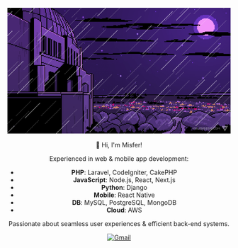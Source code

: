 <div align="center">

[![Hello World, I'm  Misfer!](assets/header.gif)](https://github.com/mattiamisfer)

👋 Hi, I'm Misfer!

Experienced in web & mobile app development:

- **PHP**: Laravel, CodeIgniter, CakePHP
- **JavaScript**: Node.js, React, Next.js
- **Python**: Django
- **Mobile**: React Native
- **DB**: MySQL, PostgreSQL, MongoDB
- **Cloud**: AWS

Passionate about seamless user experiences & efficient back-end systems.



[![Gmail](https://skillicons.dev/icons?i=gmail)](mailto:mattiamisfer@gmail.com?subject=Hello%20Misfer,%20From%20Github)

</div>

<!--
**mattiamisfer/mattiamisfer** is a ✨ _special_ ✨ repository because its `README.md` (this file) appears on your GitHub profile.

Here are some ideas to get you started:

- 🔭 I’m currently working on ...
- 🌱 I’m currently learning ...
- 👯 I’m looking to collaborate on ...
- 🤔 I’m looking for help with ...
- 💬 Ask me about ...
- 📫 How to reach me: ...
- 😄 Pronouns: ...
- ⚡ Fun fact: ...
-->
